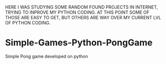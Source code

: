 HERE I WAS STUDYING SOME RANDOM FOUND PROJECTS IN INTERNET, TRYING TO INPROVE MY PYTHON CODING. AT THIS POINT SOME OF THOSE ARE EASY TO GET, 
BUT OTHERS ARE WAY OVER MY CURRENT LVL OF PYTHON CODING.


# Simple-Games-Python-PongGame
Simple Pong game developed on python
